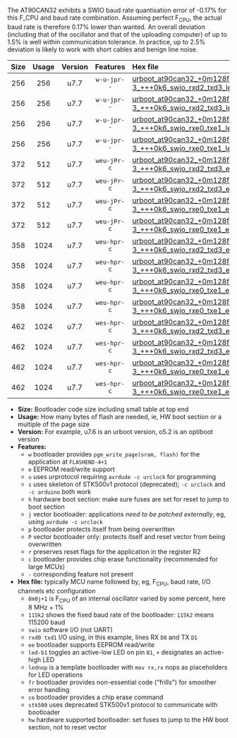 The AT90CAN32 exhibits a SWIO baud rate quantisation error of -0.17% for this F_CPU and baud rate combination. Assuming perfect F<sub>CPU</sub>, the actual baud rate is therefore 0.17% lower than wanted. An overall deviation (including that of the oscillator and that of the uploading computer) of up to 1.5% is well within communication tolerance. In practice, up to 2.5% deviation is likely to work with short cables and benign line noise.

|Size|Usage|Version|Features|Hex file|
|:-:|:-:|:-:|:-:|:--|
|256|256|u7.7|`w-u-jpr--`|[urboot_at90can32_+0m128f-3_+++0k6_swio_rxd2_txd3_led+b5.hex](https://raw.githubusercontent.com/stefanrueger/urboot.hex/main/mcus/at90can32/internal_oscillator/fcpu_+0m128f-3/br_+++0k6/urboot_at90can32_+0m128f-3_+++0k6_swio_rxd2_txd3_led+b5.hex)|
|256|256|u7.7|`w-u-jpr--`|[urboot_at90can32_+0m128f-3_+++0k6_swio_rxd2_txd3_lednop.hex](https://raw.githubusercontent.com/stefanrueger/urboot.hex/main/mcus/at90can32/internal_oscillator/fcpu_+0m128f-3/br_+++0k6/urboot_at90can32_+0m128f-3_+++0k6_swio_rxd2_txd3_lednop.hex)|
|256|256|u7.7|`w-u-jpr--`|[urboot_at90can32_+0m128f-3_+++0k6_swio_rxe0_txe1_led+b5.hex](https://raw.githubusercontent.com/stefanrueger/urboot.hex/main/mcus/at90can32/internal_oscillator/fcpu_+0m128f-3/br_+++0k6/urboot_at90can32_+0m128f-3_+++0k6_swio_rxe0_txe1_led+b5.hex)|
|256|256|u7.7|`w-u-jpr--`|[urboot_at90can32_+0m128f-3_+++0k6_swio_rxe0_txe1_lednop.hex](https://raw.githubusercontent.com/stefanrueger/urboot.hex/main/mcus/at90can32/internal_oscillator/fcpu_+0m128f-3/br_+++0k6/urboot_at90can32_+0m128f-3_+++0k6_swio_rxe0_txe1_lednop.hex)|
|372|512|u7.7|`weu-jPr-c`|[urboot_at90can32_+0m128f-3_+++0k6_swio_rxd2_txd3_ee_led+b5_fr_ce.hex](https://raw.githubusercontent.com/stefanrueger/urboot.hex/main/mcus/at90can32/internal_oscillator/fcpu_+0m128f-3/br_+++0k6/urboot_at90can32_+0m128f-3_+++0k6_swio_rxd2_txd3_ee_led+b5_fr_ce.hex)|
|372|512|u7.7|`weu-jPr-c`|[urboot_at90can32_+0m128f-3_+++0k6_swio_rxd2_txd3_ee_lednop_fr_ce.hex](https://raw.githubusercontent.com/stefanrueger/urboot.hex/main/mcus/at90can32/internal_oscillator/fcpu_+0m128f-3/br_+++0k6/urboot_at90can32_+0m128f-3_+++0k6_swio_rxd2_txd3_ee_lednop_fr_ce.hex)|
|372|512|u7.7|`weu-jPr-c`|[urboot_at90can32_+0m128f-3_+++0k6_swio_rxe0_txe1_ee_led+b5_fr_ce.hex](https://raw.githubusercontent.com/stefanrueger/urboot.hex/main/mcus/at90can32/internal_oscillator/fcpu_+0m128f-3/br_+++0k6/urboot_at90can32_+0m128f-3_+++0k6_swio_rxe0_txe1_ee_led+b5_fr_ce.hex)|
|372|512|u7.7|`weu-jPr-c`|[urboot_at90can32_+0m128f-3_+++0k6_swio_rxe0_txe1_ee_lednop_fr_ce.hex](https://raw.githubusercontent.com/stefanrueger/urboot.hex/main/mcus/at90can32/internal_oscillator/fcpu_+0m128f-3/br_+++0k6/urboot_at90can32_+0m128f-3_+++0k6_swio_rxe0_txe1_ee_lednop_fr_ce.hex)|
|358|1024|u7.7|`weu-hpr-c`|[urboot_at90can32_+0m128f-3_+++0k6_swio_rxd2_txd3_ee_led+b5_fr_ce_hw.hex](https://raw.githubusercontent.com/stefanrueger/urboot.hex/main/mcus/at90can32/internal_oscillator/fcpu_+0m128f-3/br_+++0k6/urboot_at90can32_+0m128f-3_+++0k6_swio_rxd2_txd3_ee_led+b5_fr_ce_hw.hex)|
|358|1024|u7.7|`weu-hpr-c`|[urboot_at90can32_+0m128f-3_+++0k6_swio_rxd2_txd3_ee_lednop_fr_ce_hw.hex](https://raw.githubusercontent.com/stefanrueger/urboot.hex/main/mcus/at90can32/internal_oscillator/fcpu_+0m128f-3/br_+++0k6/urboot_at90can32_+0m128f-3_+++0k6_swio_rxd2_txd3_ee_lednop_fr_ce_hw.hex)|
|358|1024|u7.7|`weu-hpr-c`|[urboot_at90can32_+0m128f-3_+++0k6_swio_rxe0_txe1_ee_led+b5_fr_ce_hw.hex](https://raw.githubusercontent.com/stefanrueger/urboot.hex/main/mcus/at90can32/internal_oscillator/fcpu_+0m128f-3/br_+++0k6/urboot_at90can32_+0m128f-3_+++0k6_swio_rxe0_txe1_ee_led+b5_fr_ce_hw.hex)|
|358|1024|u7.7|`weu-hpr-c`|[urboot_at90can32_+0m128f-3_+++0k6_swio_rxe0_txe1_ee_lednop_fr_ce_hw.hex](https://raw.githubusercontent.com/stefanrueger/urboot.hex/main/mcus/at90can32/internal_oscillator/fcpu_+0m128f-3/br_+++0k6/urboot_at90can32_+0m128f-3_+++0k6_swio_rxe0_txe1_ee_lednop_fr_ce_hw.hex)|
|462|1024|u7.7|`wes-hpr-c`|[urboot_at90can32_+0m128f-3_+++0k6_swio_rxd2_txd3_ee_led+b5_fr_ce_stk500_hw.hex](https://raw.githubusercontent.com/stefanrueger/urboot.hex/main/mcus/at90can32/internal_oscillator/fcpu_+0m128f-3/br_+++0k6/urboot_at90can32_+0m128f-3_+++0k6_swio_rxd2_txd3_ee_led+b5_fr_ce_stk500_hw.hex)|
|462|1024|u7.7|`wes-hpr-c`|[urboot_at90can32_+0m128f-3_+++0k6_swio_rxd2_txd3_ee_lednop_fr_ce_stk500_hw.hex](https://raw.githubusercontent.com/stefanrueger/urboot.hex/main/mcus/at90can32/internal_oscillator/fcpu_+0m128f-3/br_+++0k6/urboot_at90can32_+0m128f-3_+++0k6_swio_rxd2_txd3_ee_lednop_fr_ce_stk500_hw.hex)|
|462|1024|u7.7|`wes-hpr-c`|[urboot_at90can32_+0m128f-3_+++0k6_swio_rxe0_txe1_ee_led+b5_fr_ce_stk500_hw.hex](https://raw.githubusercontent.com/stefanrueger/urboot.hex/main/mcus/at90can32/internal_oscillator/fcpu_+0m128f-3/br_+++0k6/urboot_at90can32_+0m128f-3_+++0k6_swio_rxe0_txe1_ee_led+b5_fr_ce_stk500_hw.hex)|
|462|1024|u7.7|`wes-hpr-c`|[urboot_at90can32_+0m128f-3_+++0k6_swio_rxe0_txe1_ee_lednop_fr_ce_stk500_hw.hex](https://raw.githubusercontent.com/stefanrueger/urboot.hex/main/mcus/at90can32/internal_oscillator/fcpu_+0m128f-3/br_+++0k6/urboot_at90can32_+0m128f-3_+++0k6_swio_rxe0_txe1_ee_lednop_fr_ce_stk500_hw.hex)|

- **Size:** Bootloader code size including small table at top end
- **Usage:** How many bytes of flash are needed, ie, HW boot section or a multiple of the page size
- **Version:** For example, u7.6 is an urboot version, o5.2 is an optiboot version
- **Features:**
  + `w` bootloader provides `pgm_write_page(sram, flash)` for the application at `FLASHEND-4+1`
  + `e` EEPROM read/write support
  + `u` uses urprotocol requiring `avrdude -c urclock` for programming
  + `s` uses skeleton of STK500v1 protocol (deprecated); `-c urclock` and `-c arduino` both work
  + `h` hardware boot section: make sure fuses are set for reset to jump to boot section
  + `j` vector bootloader: applications *need to be patched externally*, eg, using `avrdude -c urclock`
  + `p` bootloader protects itself from being overwritten
  + `P` vector bootloader only: protects itself and reset vector from being overwritten
  + `r` preserves reset flags for the application in the register R2
  + `c` bootloader provides chip erase functionality (recommended for large MCUs)
  + `-` corresponding feature not present
- **Hex file:** typically MCU name followed by, eg, F<sub>CPU</sub>, baud rate, I/O channels etc configuration
  + `8m0j+1` is F<sub>CPU</sub> of an internal oscillator varied by some percent, here 8 MHz + 1%
  + `115k2` shows the fixed baud rate of the bootloader: `115k2` means 115200 baud
  + `swio` software I/O (not UART)
  + `rxd0 txd1` I/O using, in this example, lines RX `D0` and TX `D1`
  + `ee` bootloader supports EEPROM read/write
  + `led-b1` toggles an active-low LED on pin `B1`, `+` designates an active-high LED
  + `lednop` is a template bootloader with `mov rx,rx` nops as placeholders for LED operations
  + `fr` bootloader provides non-essential code ("frills") for smoother error handling
  + `ce` bootloader provides a chip erase command
  + `stk500` uses deprecated STK500v1 protocol to communicate with bootloader
  + `hw` hardware supported bootloader: set fuses to jump to the HW boot section, not to reset vector
